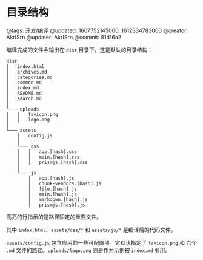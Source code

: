 # 目录结构

@tags: 开发/编译
@updated: 1607752145000, 1612334783000
@creator: AkrISrn
@updater: AkrISrn
@commit: 81d16a2

编译完成的文件会输出在 `dist` 目录下。这是默认的目录结构：

```text|2,15,18-20,23-28
dist
│   index.html
│   archives.md
│   categories.md
│   common.md
│   index.md
│   README.md
│   search.md
│
└─── uploads
│   │   favicon.png
│   │   logo.png
│
└─── assets
    │   config.js
    │
    └─── css
    │   │   app.[hash].css
    │   │   main.[hash].css
    │   │   prismjs.[hash].css
    │
    └─── js
        │   app.[hash].js
        │   chunk-vendors.[hash].js
        │   file.[hash].js
        │   main.[hash].js
        │   markdown.[hash].js
        │   prismjs.[hash].js
```

高亮的行指示的是路径固定的重要文件。

其中 `index.html`、`assets/css/*` 和 `assets/js/*` 是编译后的代码文件。

`assets/config.js` 包含应用的一些可配置项。它默认指定了 `favicon.png` 和 六个 `.md` 文件的路径。`uploads/logo.png` 则是作为示例被 `index.md` 引用。
